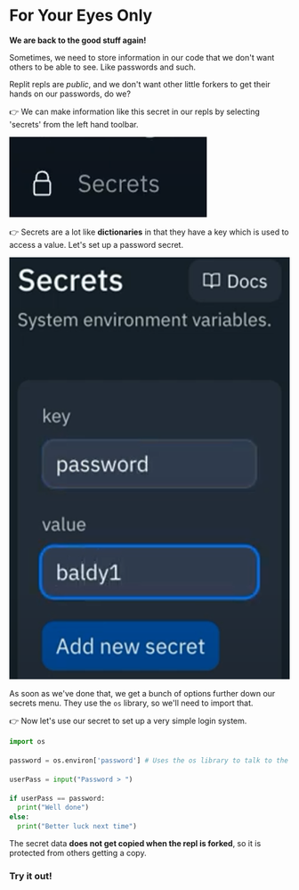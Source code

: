 # For Your Eyes Only
**We are back to the good stuff again!**

Sometimes, we need to store information in our code that we don't want others to be able to see. Like passwords and such.

Replit repls are *public*, and we don't want other little forkers to get their hands on our passwords, do we?

👉 We can make information like this secret in our repls by selecting 'secrets' from the left hand toolbar.

![](resources/01_secrets1.png)


👉 Secrets are a lot like **dictionaries** in that they have a key which is used to access a value.  Let's set up a password secret.

![](resources/01_secrets2.png)

As soon as we've done that, we get a bunch of options further down our secrets menu. They use the `os` library, so we'll need to import that.

👉 Now let's use our secret to set up a very simple login system.

```python
import os

password = os.environ['password'] # Uses the os library to talk to the environment and get the secret password stored there.

userPass = input("Password > ")

if userPass == password:
  print("Well done")
else:
  print("Better luck next time")
```

The secret data **does not get copied when the repl is forked**, so it is protected from others getting a copy.


### Try it out!